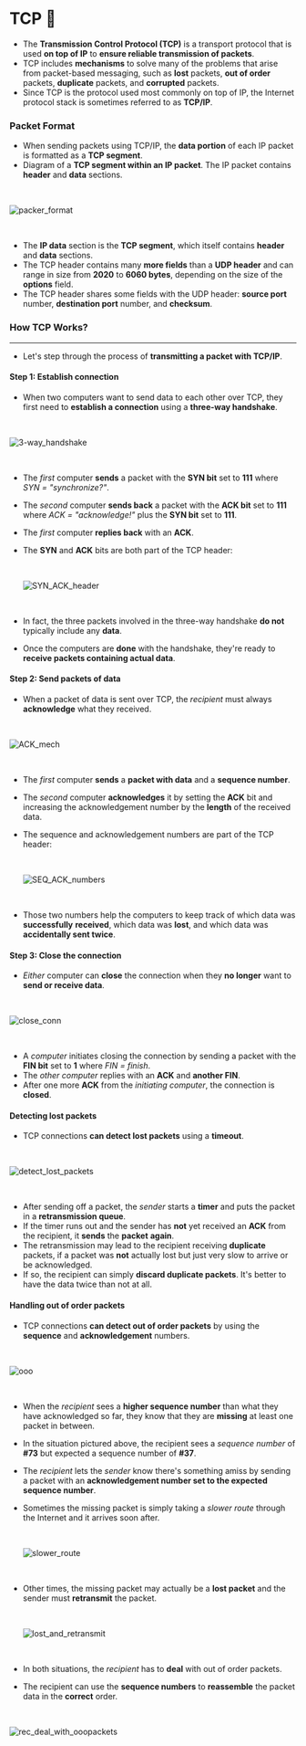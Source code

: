 # TCP :handshake:

- The **Transmission Control Protocol (TCP)** is a transport protocol that is used **on top of IP** to **ensure reliable transmission of packets**.
- TCP includes **mechanisms** to solve many of the problems that arise from packet-based messaging, such as **lost** packets, **out of order** packets, **duplicate** packets, and **corrupted** packets.
- Since TCP is the protocol used most commonly on top of IP, the Internet protocol stack is sometimes referred to as **TCP/IP**.

### Packet Format

- When sending packets using TCP/IP, the **data portion** of each IP packet is formatted as a **TCP segment**.
- Diagram of a **TCP segment within an IP packet**. The IP packet contains **header** and **data** sections.
<br/>

![packer_format](https://github.com/alwaysiamkk/Internship/blob/main/Overview%20Sessions/9%20-%20Various%20Concepts/tcp1%20-%20packet%20format.svg)

<br/>

- The **IP data** section is the **TCP segment**, which itself contains **header** and **data** sections.
- The TCP header contains many **more fields** than a **UDP header** and can range in size from **2020** to **6060 bytes**, depending on the size of the **options** field.
- The TCP header shares some fields with the UDP header: **source port** number, **destination port** number, and **checksum**.

### How TCP Works?
---

- Let's step through the process of **transmitting a packet with TCP/IP**.

#### Step 1: Establish connection

- When two computers want to send data to each other over TCP, they first need to **establish a connection** using a **three-way handshake**.

<br/>

![3-way_handshake](https://github.com/alwaysiamkk/Internship/blob/main/Overview%20Sessions/9%20-%20Various%20Concepts/tcp2%20-%20tcp%20work.svg)

<br/>

- The *first* computer **sends** a packet with the **SYN bit** set to **111** where *SYN = "synchronize?"*.
- The *second* computer **sends back** a packet with the **ACK bit** set to **111** where *ACK = "acknowledge!"* plus the **SYN bit** set to **111**.
- The *first* computer **replies back** with an **ACK**.
- The **SYN** and **ACK** bits are both part of the TCP header:
  
  <br/>
  
  ![SYN_ACK_header](https://github.com/alwaysiamkk/Internship/blob/main/Overview%20Sessions/9%20-%20Various%20Concepts/tcp3%20-%20syn%20%26%20ack%20bits.svg)
  
  <br/>
  
- In fact, the three packets involved in the three-way handshake **do not** typically include any **data**.
- Once the computers are **done** with the handshake, they're ready to **receive packets containing actual data**.

#### Step 2: Send packets of data

- When a packet of data is sent over TCP, the *recipient* must always **acknowledge** what they received.

<br/>

![ACK_mech](https://github.com/alwaysiamkk/Internship/blob/main/Overview%20Sessions/9%20-%20Various%20Concepts/tcp4%20-%20send%20packets.svg)

<br/>

- The *first* computer **sends** a **packet with data** and a **sequence number**.
- The *second* computer **acknowledges** it by setting the **ACK** bit and increasing the acknowledgement number by the **length** of the received data.
- The sequence and acknowledgement numbers are part of the TCP header:
  
  <br/>
  
  ![SEQ_ACK_numbers](https://github.com/alwaysiamkk/Internship/blob/main/Overview%20Sessions/9%20-%20Various%20Concepts/tcp5%20-%2032bit%20seq%20%26%20ack.svg)
  
  <br/>
  
- Those two numbers help the computers to keep track of which data was **successfully** **received**, which data was **lost**, and which data was **accidentally sent twice**.

#### Step 3: Close the connection

- *Either* computer can **close** the connection when they **no longer** want to **send or receive data**.

<br/>

![close_conn](https://github.com/alwaysiamkk/Internship/blob/main/Overview%20Sessions/9%20-%20Various%20Concepts/tcp6%20-%20close%20conn.svg)

<br/>

- A *computer* initiates closing the connection by sending a packet with the **FIN bit** set to **1** where *FIN = finish*.
- The *other computer* replies with an **ACK** and **another FIN**.
- After one more **ACK** from the *initiating computer*, the connection is **closed**.

#### Detecting lost packets

- TCP connections **can detect lost packets** using a **timeout**.

<br/>

![detect_lost_packets](https://github.com/alwaysiamkk/Internship/blob/main/Overview%20Sessions/9%20-%20Various%20Concepts/tcp7%20-%20detect%20lost%20packets.svg)

<br/>

- After sending off a packet, the *sender* starts a **timer** and puts the packet in a **retransmission queue**.
- If the timer runs out and the sender has **not** yet received an **ACK** from the recipient, it **sends** the **packet** **again**.
- The retransmission may lead to the recipient receiving **duplicate** packets, if a packet was **not** actually lost but just very slow to arrive or be acknowledged.
- If so, the recipient can simply **discard duplicate packets**. It's better to have the data twice than not at all.

#### Handling out of order packets

- TCP connections **can detect out of order packets** by using the **sequence** and **acknowledgement** numbers.

<br/>

![ooo](https://github.com/alwaysiamkk/Internship/blob/main/Overview%20Sessions/9%20-%20Various%20Concepts/tcp8%20-%20out%20of%20order%20packets.svg)

<br/>

- When the *recipient* sees a **higher sequence number** than what they have acknowledged so far, they know that they are **missing** at least one packet in between.
- In the situation pictured above, the recipient sees a *sequence number* of **#73** but expected a sequence number of **#37**.
- The *recipient* lets the *sender* know there's something amiss by sending a packet with an **acknowledgement number set to the expected sequence number**.
- Sometimes the missing packet is simply taking a *slower route* through the Internet and it arrives soon after.
  
  <br/>
  
  ![slower_route](https://github.com/alwaysiamkk/Internship/blob/main/Overview%20Sessions/9%20-%20Various%20Concepts/tcp9%20-%20miss1.svg)
  
  <br/>
  
- Other times, the missing packet may actually be a **lost packet** and the sender must **retransmit** the packet.
  
  <br/>
  
  ![lost_and_retransmit](https://github.com/alwaysiamkk/Internship/blob/main/Overview%20Sessions/9%20-%20Various%20Concepts/tcp10%20-%20miss2.svg)
  
  <br/>
  
- In both situations, the *recipient* has to **deal** with out of order packets.
- The recipient can use the **sequence numbers** to **reassemble** the packet data in the **correct** order.

<br/>

![rec_deal_with_ooopackets](https://github.com/alwaysiamkk/Internship/blob/main/Overview%20Sessions/9%20-%20Various%20Concepts/tcp11%20-%20reassemble.svg)
